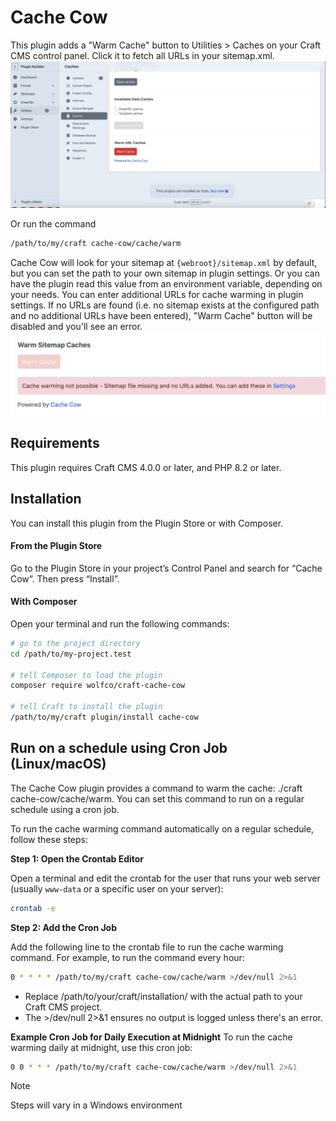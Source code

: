 # Cache Cow

This plugin adds a "Warm Cache" button to Utilities > Caches on your Craft CMS control panel. Click it to fetch all URLs in your sitemap.xml.
![Screen shot of Warm Cache button.](warm-cache-button.png)

Or run the command
```bash
/path/to/my/craft cache-cow/cache/warm
```

Cache Cow will look for your sitemap at `{webroot}/sitemap.xml` by default, but you can set the path to your own sitemap in plugin settings. Or you can have the plugin read this value from an environment variable, depending on your needs.
You can enter additional URLs for cache warming in plugin settings.
If no URLs are found (i.e. no sitemap exists at the configured path and no additional URLs have been entered), "Warm Cache" button will be disabled and you'll see an error.
![Screen shot of Warm Cache button disabled with missing sitemap error.](sitemap-missing-error.png)



## Requirements

This plugin requires Craft CMS 4.0.0 or later, and PHP 8.2 or later.

## Installation

You can install this plugin from the Plugin Store or with Composer.

#### From the Plugin Store

Go to the Plugin Store in your project’s Control Panel and search for “Cache Cow”. Then press “Install”.

#### With Composer

Open your terminal and run the following commands:

```bash
# go to the project directory
cd /path/to/my-project.test

# tell Composer to load the plugin
composer require wolfco/craft-cache-cow

# tell Craft to install the plugin
/path/to/my/craft plugin/install cache-cow
```

## Run on a schedule using Cron Job (Linux/macOS)

The Cache Cow plugin provides a command to warm the cache: ./craft cache-cow/cache/warm. You can set this command to run on a regular schedule using a cron job.

To run the cache warming command automatically on a regular schedule, follow these steps:

**Step 1: Open the Crontab Editor**

Open a terminal and edit the crontab for the user that runs your web server (usually `www-data` or a specific user on your server):
```bash
crontab -e
```

**Step 2: Add the Cron Job**

Add the following line to the crontab file to run the cache warming command. For example, to run the command every hour:
```bash
0 * * * * /path/to/my/craft cache-cow/cache/warm >/dev/null 2>&1
```
- Replace /path/to/your/craft/installation/ with the actual path to your Craft CMS project.
- The >/dev/null 2>&1 ensures no output is logged unless there's an error.

**Example Cron Job for Daily Execution at Midnight**
To run the cache warming daily at midnight, use this cron job:
```bash
0 0 * * * /path/to/my/craft cache-cow/cache/warm >/dev/null 2>&1
```

> [!NOTE]  
> Steps will vary in a Windows environment



